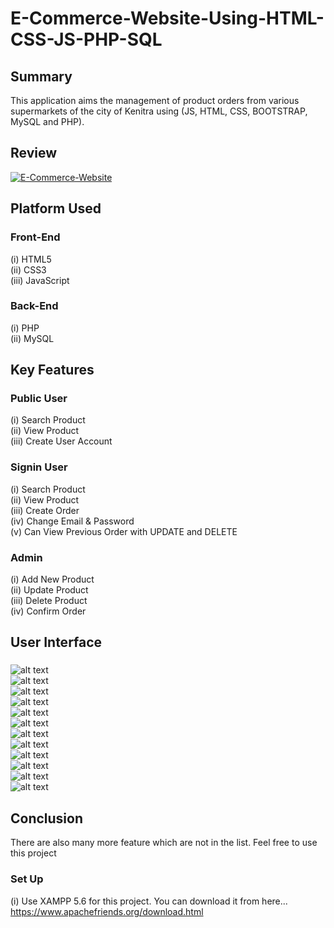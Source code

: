 # E-Commerce-Website-Using-HTML-CSS-JS-PHP-SQL

## Summary
This application aims the management of product orders from various supermarkets of the city of Kenitra using (JS, HTML, CSS, BOOTSTRAP, MySQL and PHP).
## Review
[![E-Commerce-Website](http://img.youtube.com/vi/nX_inqaAzOI/0.jpg)](https://www.youtube.com/watch?v=nX_inqaAzOI&feature=youtu.be&hd=1 "E-Commerce-Website")

## Platform Used
### Front-End
  (i) HTML5 <br>
  (ii) CSS3 <br>
  (iii) JavaScript <br>

### Back-End
  (i) PHP <br>
  (ii) MySQL <br>

## Key Features
### Public User
(i) Search Product <br>
(ii) View Product <br>
(iii) Create User Account <br>

### Signin User
(i) Search Product <br>
(ii) View Product <br>
(iii) Create Order <br>
(iv) Change Email & Password <br>
(v) Can View Previous Order with UPDATE and DELETE <br>

### Admin
(i) Add New Product <br>
(ii) Update Product <br>
(iii) Delete Product <br>
(iv) Confirm Order <br>
## User Interface
###

![alt text](https://github.com/Anas-Hilia/E-ComerceApp/blob/master/screenshoots/pic1.PNG?raw=true) <br>
![alt text](https://github.com/Anas-Hilia/E-ComerceApp/blob/master/screenshoots/pic2.PNG?raw=true) <br>
![alt text](https://github.com/Anas-Hilia/E-ComerceApp/blob/master/screenshoots/pic3.PNG?raw=true) <br>
![alt text](https://github.com/Anas-Hilia/E-ComerceApp/blob/master/screenshoots/pic4.PNG?raw=true) <br>
![alt text](https://github.com/Anas-Hilia/E-ComerceApp/blob/master/screenshoots/pic5.PNG?raw=true) <br>
![alt text](https://github.com/Anas-Hilia/E-ComerceApp/blob/master/screenshoots/pic6.PNG?raw=true) <br>
![alt text](https://github.com/Anas-Hilia/E-ComerceApp/blob/master/screenshoots/pic7.PNG?raw=true) <br>
![alt text](https://github.com/Anas-Hilia/E-ComerceApp/blob/master/screenshoots/pic8.PNG?raw=true) <br>
![alt text](https://github.com/Anas-Hilia/E-ComerceApp/blob/master/screenshoots/pic9.PNG?raw=true) <br>
![alt text](https://github.com/Anas-Hilia/E-ComerceApp/blob/master/screenshoots/pic10.PNG?raw=true) <br>
![alt text](https://github.com/Anas-Hilia/E-ComerceApp/blob/master/screenshoots/pic11.PNG?raw=true) <br>
![alt text](https://github.com/Anas-Hilia/E-ComerceApp/blob/master/screenshoots/pic12.PNG?raw=true) <br>

  



## Conclusion
There are also many more feature which are not in the list. Feel free to use this project

### Set Up
(i) Use XAMPP 5.6 for this project. You can download it from here... https://www.apachefriends.org/download.html

